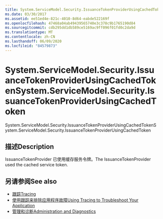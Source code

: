 ```yaml
---
title: System.ServiceModel.Security.IssuanceTokenProviderUsingCachedToken
ms.date: 03/30/2017
ms.assetid: ee51ed4e-821c-4010-8d64-eabde522169f
ms.openlocfilehash: 47468a04ab49439565740e3c378c9b1765190d84
ms.sourcegitcommit: cdb295dd1db589ce5169ac9ff096f01fd0c2da9d
ms.translationtype: MT
ms.contentlocale: zh-CN
ms.lasthandoff: 06/09/2020
ms.locfileid: "84579873"
---
```

# <a name="systemservicemodelsecurityissuancetokenproviderusingcachedtoken"></a><span data-ttu-id="b35ae-102">System.ServiceModel.Security.IssuanceTokenProviderUsingCachedToken</span><span class="sxs-lookup"><span data-stu-id="b35ae-102">System.ServiceModel.Security.IssuanceTokenProviderUsingCachedToken</span></span>
<span data-ttu-id="b35ae-103">System.ServiceModel.Security.IssuanceTokenProviderUsingCachedToken</span><span class="sxs-lookup"><span data-stu-id="b35ae-103">System.ServiceModel.Security.IssuanceTokenProviderUsingCachedToken</span></span>  
  
## <a name="description"></a><span data-ttu-id="b35ae-104">描述</span><span class="sxs-lookup"><span data-stu-id="b35ae-104">Description</span></span>  
 <span data-ttu-id="b35ae-105">IssuanceTokenProvider 已使用缓存服务令牌。</span><span class="sxs-lookup"><span data-stu-id="b35ae-105">The IssuanceTokenProvider used the cached service token.</span></span>  
  
## <a name="see-also"></a><span data-ttu-id="b35ae-106">另请参阅</span><span class="sxs-lookup"><span data-stu-id="b35ae-106">See also</span></span>

- [<span data-ttu-id="b35ae-107">跟踪</span><span class="sxs-lookup"><span data-stu-id="b35ae-107">Tracing</span></span>](index.md)
- [<span data-ttu-id="b35ae-108">使用跟踪来排除应用程序故障</span><span class="sxs-lookup"><span data-stu-id="b35ae-108">Using Tracing to Troubleshoot Your Application</span></span>](using-tracing-to-troubleshoot-your-application.md)
- [<span data-ttu-id="b35ae-109">管理和诊断</span><span class="sxs-lookup"><span data-stu-id="b35ae-109">Administration and Diagnostics</span></span>](../index.md)
